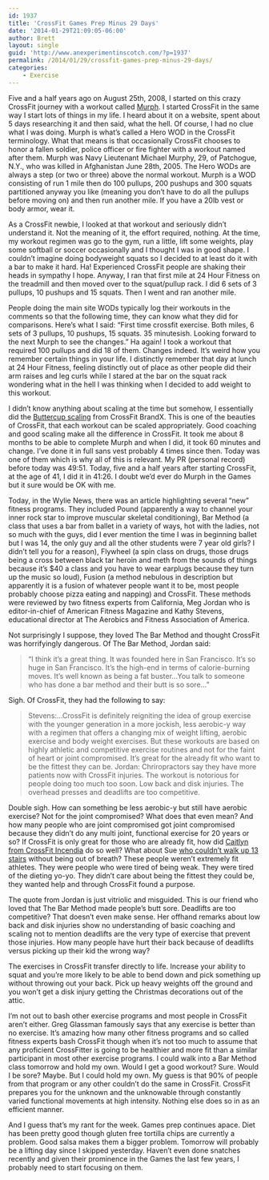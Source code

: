 ```yaml
---
id: 1937
title: 'CrossFit Games Prep Minus 29 Days'
date: '2014-01-29T21:09:05-06:00'
author: Brett
layout: single
guid: 'http://www.anexperimentinscotch.com/?p=1937'
permalink: /2014/01/29/crossfit-games-prep-minus-29-days/
categories:
    - Exercise
---
```


Five and a half years ago on August 25th, 2008, I started on this crazy CrossFit journey with a workout called [Murph](http://www.crossfit.com/mt-archive2/004078.html). I started CrossFit in the same way I start lots of things in my life. I heard about it on a website, spent about 5 days researching it and then said, what the hell. Of course, I had no clue what I was doing. Murph is what’s called a Hero WOD in the CrossFit terminology. What that means is that occasionally CrossFit chooses to honor a fallen soldier, police officer or fire fighter with a workout named after them. Murph was Navy Lieutenant Michael Murphy, 29, of Patchogue, N.Y., who was killed in Afghanistan June 28th, 2005. The Hero WODs are always a step (or two or three) above the normal workout. Murph is a WOD consisting of run 1 mile then do 100 pullups, 200 pushups and 300 squats partitioned anyway you like (meaning you don’t have to do all the pullups before moving on) and then run another mile. If you have a 20lb vest or body armor, wear it.

As a CrossFit newbie, I looked at that workout and seriously didn’t understand it. Not the meaning of it, the effort required, nothing. At the time, my workout regimen was go to the gym, run a little, lift some weights, play some softball or soccer occasionally and I thought I was in good shape. I couldn’t imagine doing bodyweight squats so I decided to at least do it with a bar to make it hard. Ha! Experienced CrossFit people are shaking their heads in sympathy I hope. Anyway, I ran that first mile at 24 Hour Fitness on the treadmill and then moved over to the squat/pullup rack. I did 6 sets of 3 pullups, 10 pushups and 15 squats. Then I went and ran another mile.

People doing the main site WODs typically log their workouts in the comments so that the following time, they can know what they did for comparisons. Here’s what I said: “First time crossfit exercise. Both miles, 6 sets of 3 pullups, 10 pushups, 15 squats. 35 minutesish. Looking forward to the next Murph to see the changes.” Ha again! I took a workout that required 100 pullups and did 18 of them. Changes indeed. It’s weird how you remember certain things in your life. I distinctly remember that day at lunch at 24 Hour Fitness, feeling distinctly out of place as other people did their arm raises and leg curls while I stared at the bar on the squat rack wondering what in the hell I was thinking when I decided to add weight to this workout.

I didn’t know anything about scaling at the time but somehow, I essentially did the [Buttercup scaling](http://forum.crossfitbrandx.com/index.php/forums/viewthread/18603/) from CrossFit BrandX. This is one of the beauties of CrossFit, that each workout can be scaled appropriately. Good coaching and good scaling make all the difference in CrossFit. It took me about 8 months to be able to complete Murph and when I did, it took 60 minutes and change. I’ve done it in full sans vest probably 4 times since then. Today was one of them which is why all of this is relevant. My PR (personal record) before today was 49:51. Today, five and a half years after starting CrossFit, at the age of 41, I did it in 41:26. I doubt we’d ever do Murph in the Games but it sure would be OK with me.

Today, in the Wylie News, there was an article highlighting several “new” fitness programs. They included Pound (apparently a way to channel your inner rock star to improve muscular skeletal conditioning), Bar Method (a class that uses a bar from ballet in a variety of ways, hot with the ladies, not so much with the guys, did I ever mention the time I was in beginning ballet but I was 14, the only guy and all the other students were 7 year old girls? I didn’t tell you for a reason), Flywheel (a spin class on drugs, those drugs being a cross between black tar heroin and meth from the sounds of things because it’s $40 a class and you have to wear earplugs because they turn up the music so loud), Fusion (a method nebulous in description but apparently it is a fusion of whatever people want it to be, most people probably choose pizza eating and napping) and CrossFit. These methods were reviewed by two fitness experts from California, Meg Jordan who is editor-in-chief of American Fitness Magazine and Kathy Stevens, educational director at The Aerobics and Fitness Association of America.

Not surprisingly I suppose, they loved The Bar Method and thought CrossFit was horrifyingly dangerous. Of The Bar Method, Jordan said:

> “I think it’s a great thing. It was founded here in San Francisco. It’s so huge in San Francisco. It’s the high-end in terms of calorie-burning moves. It’s well known as being a fat buster…You talk to someone who has done a bar method and their butt is so sore…”

Sigh. Of CrossFit, they had the following to say:

> Stevens:…CrossFit is definitely reigniting the idea of group exercise with the younger generation in a more jockish, less aerobic-y way with a regimen that offers a changing mix of weight lifting, aerobic exercise and body weight exercises. But these workouts are based on highly athletic and competitive exercise routines and not for the faint of heart or joint compromised. It’s great for the already fit who want to be the fittest they can be. Jordan: Chriropractors say they have more patients now with CrossFit injuries. The workout is notorious for people doing too much too soon. Low back and disk injuries. The overhead presses and deadlifts are too competitive.

Double sigh. How can something be less aerobic-y but still have aerobic exercise? Not for the joint compromised? What does that even mean? And how many people who are joint compromised got joint compromised because they didn’t do any multi joint, functional exercise for 20 years or so? If CrossFit is only great for those who are already fit, how did [Caitlyn from CrossFit Incendia](http://www.crossfitincendia.com/caitlins-crossfit-success-story/) do so well? What about Sue [who couldn’t walk up 13 stairs](http://library.crossfit.com/free/pdf/71_08_Obese_to_Athletic.pdf) without being out of breath? These people weren’t extremely fit athletes. They were people who were tired of being weak. They were tired of the dieting yo-yo. They didn’t care about being the fittest they could be, they wanted help and through CrossFit found a purpose.

The quote from Jordan is just vitriolic and misguided. This is our friend who loved that The Bar Method made people’s butt sore. Deadlifts are too competitive? That doesn’t even make sense. Her offhand remarks about low back and disk injuries show no understanding of basic coaching and scaling not to mention deadlifts are the very type of exercise that prevent those injuries. How many people have hurt their back because of deadlifts versus picking up their kid the wrong way?

The exercises in CrossFit transfer directly to life. Increase your ability to squat and you’re more likely to be able to bend down and pick something up without throwing out your back. Pick up heavy weights off the ground and you won’t get a disk injury getting the Christmas decorations out of the attic.

I’m not out to bash other exercise programs and most people in CrossFit aren’t either. Greg Glassman famously says that any exercise is better than no exercise. It’s amazing how many other fitness programs and so called fitness experts bash CrossFit though when it’s not too much to assume that any proficient CrossFitter is going to be healthier and more fit than a similar participant in most other exercise programs. I could walk into a Bar Method class tomorrow and hold my own. Would I get a good workout? Sure. Would I be sore? Maybe. But I could hold my own. My guess is that 90% of people from that program or any other couldn’t do the same in CrossFit. CrossFit prepares you for the unknown and the unknowable through constantly varied functional movements at high intensity. Nothing else does so in as an efficient manner.

And I guess that’s my rant for the week. Games prep continues apace. Diet has been pretty good though gluten free tortilla chips are currently a problem. Good salsa makes them a bigger problem. Tomorrow will probably be a lifting day since I skipped yesterday. Haven’t even done snatches recently and given their prominence in the Games the last few years, I probably need to start focusing on them.